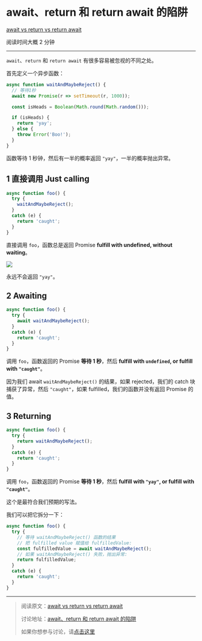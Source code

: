# await、return 和 return await 的陷阱

[await vs return vs return await](https://jakearchibald.com/2017/await-vs-return-vs-return-await/)

阅读时间大概 2 分钟

-------------

`await`、`return` 和 `return await` 有很多容易被忽视的不同之处。

首先定义一个异步函数：

```javascript
async function waitAndMaybeReject() {
  // 等待1秒
  await new Promise(r => setTimeout(r, 1000));

  const isHeads = Boolean(Math.round(Math.random()));

  if (isHeads) {
    return 'yay';
  } else {
    throw Error('Boo!');
  }
}
```

函数等待 1 秒钟，然后有一半的概率返回 `"yay"`，一半的概率抛出异常。


## 1 直接调用 Just calling

```javascript
async function foo() {
  try {
    waitAndMaybeReject();
  }
  catch (e) {
    return 'caught';
  }
}
```

直接调用 `foo`，函数总是返回 Promise **fulfill with undefined, without waiting**。

![](https://user-images.githubusercontent.com/359395/33812969-e650b798-de5b-11e7-82d5-e1551d332045.png)

永远不会返回 `"yay"`。

## 2 Awaiting

```javascript
async function foo() {
  try {
    await waitAndMaybeReject();
  }
  catch (e) {
    return 'caught';
  }
}
```

调用 `foo`，函数返回的 Promise **等待 1 秒**，然后 **fulfill with `undefined`, or fulfill with `"caught"`**。

因为我们 await `waitAndMaybeReject()` 的结果，如果 rejected，我们的 catch 块捕获了异常，然后 `"caught"`，如果 fulfilled，我们的函数并没有返回 Promise 的值。

## 3 Returning

```javascript
async function foo() {
  try {
    return waitAndMaybeReject();
  }
  catch (e) {
    return 'caught';
  }
}
```

调用 `foo`，函数返回的 Promise **等待 1 秒**，然后 **fulfill with `"yay"`, or fulfill with `"caught"`**。

这个是最符合我们预期的写法。

我们可以把它拆分一下：

```javascript
async function foo() {
  try {
    // 等待 waitAndMaybeReject() 函数的结果
    // 把 fulfilled value 赋值给 fulfilledValue:
    const fulfilledValue = await waitAndMaybeReject();
    // 如果 waitAndMaybeReject() 失败，抛出异常:
    return fulfilledValue;
  }
  catch (e) {
    return 'caught';
  }
}
```

-----------

> 阅读原文：[await vs return vs return await](https://jakearchibald.com/2017/await-vs-return-vs-return-await/)
>
> 讨论地址：[await、return 和 return await 的陷阱](https://github.com/dev-reading/fe/issues/9)
> 
> 如果你想参与讨论，请[点击这里](https://github.com/dev-reading/fe)
